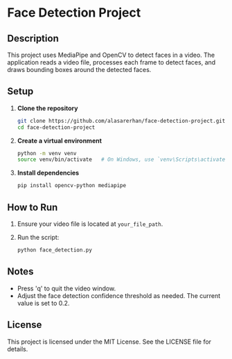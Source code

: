 # Face Detection Project

## Description

This project uses MediaPipe and OpenCV to detect faces in a video. The application reads a video file, processes each frame to detect faces, and draws bounding boxes around the detected faces.

## Setup

1. **Clone the repository**

   ```sh
   git clone https://github.com/alasarerhan/face-detection-project.git
   cd face-detection-project
   ```

2. **Create a virtual environment**

   ```sh
   python -m venv venv
   source venv/bin/activate   # On Windows, use `venv\Scripts\activate`
   ```

3. **Install dependencies**

   ```sh
   pip install opencv-python mediapipe
   ```

## How to Run

1. Ensure your video file is located at `your_file_path`.

2. Run the script:

   ```sh
   python face_detection.py
   ```

## Notes

- Press 'q' to quit the video window.
- Adjust the face detection confidence threshold as needed. The current value is set to 0.2.

## License

This project is licensed under the MIT License. See the LICENSE file for details.
